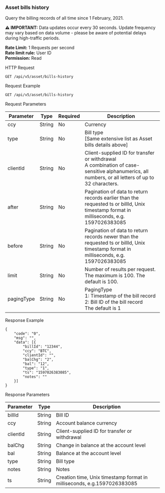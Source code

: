 ### Asset bills history
Query the billing records of all time since 1 February, 2021.

**⚠️ IMPORTANT:** Data updates occur every 30 seconds. Update frequency may vary based on data volume - please be aware of potential delays during high-traffic periods.

**Rate Limit:** 1 Requests per second  
**Rate limit rule:** User ID  
**Permission:** Read

HTTP Request
```
GET /api/v5/asset/bills-history
```

Request Example
```
GET /api/v5/asset/bills-history
```

Request Parameters

| Parameter | Type | Required | Description |
|-----------|------|----------|-------------|
| ccy | String | No | Currency |
| type | String | No | Bill type<br>[Same extensive list as Asset bills details above] |
| clientId | String | No | Client-supplied ID for transfer or withdrawal<br>A combination of case-sensitive alphanumerics, all numbers, or all letters of up to 32 characters. |
| after | String | No | Pagination of data to return records earlier than the requested ts or billId, Unix timestamp format in milliseconds, e.g. 1597026383085 |
| before | String | No | Pagination of data to return records newer than the requested ts or billId, Unix timestamp format in milliseconds, e.g. 1597026383085 |
| limit | String | No | Number of results per request. The maximum is 100. The default is 100. |
| pagingType | String | No | PagingType<br>1: Timestamp of the bill record<br>2: Bill ID of the bill record<br>The default is 1 |

Response Example
```
{
    "code": "0",
    "msg": "",
    "data": [{
        "billId": "12344",
        "ccy": "BTC",
        "clientId": "",
        "balChg": "2",
        "bal": "12",
        "type": "1",
        "ts": "1597026383085",
        "notes": ""
    }]
}
```

Response Parameters

| Parameter | Type | Description |
|-----------|------|-------------|
| billId | String | Bill ID |
| ccy | String | Account balance currency |
| clientId | String | Client-supplied ID for transfer or withdrawal |
| balChg | String | Change in balance at the account level |
| bal | String | Balance at the account level |
| type | String | Bill type |
| notes | String | Notes |
| ts | String | Creation time, Unix timestamp format in milliseconds, e.g.1597026383085 |
